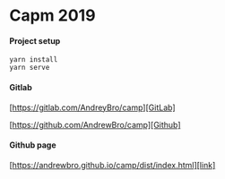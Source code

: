 # Capm 2019

#### Project setup
```
yarn install
yarn serve
```

#### Gitlab
[https://gitlab.com/AndreyBro/camp][GitLab]

[GitLab]: https://gitlab.com/AndreyBro/camp

[https://github.com/AndrewBro/camp][Github]

[Github]: https://github.com/AndrewBro/camp


#### Github page
[https://andrewbro.github.io/camp/dist/index.html][link]

[link]: https://andrewbro.github.io/camp/dist/index.html
